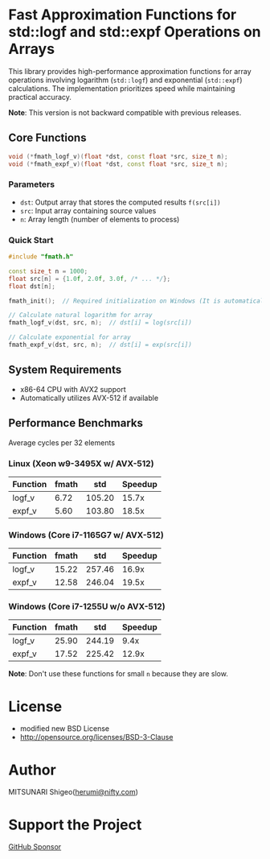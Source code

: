 # Fast Approximation Functions for std::logf and std::expf Operations on Arrays

This library provides high-performance approximation functions for array operations involving logarithm (`std::logf`) and exponential (`std::expf`) calculations.
The implementation prioritizes speed while maintaining practical accuracy.

**Note**: This version is not backward compatible with previous releases.

## Core Functions

```cpp
void (*fmath_logf_v)(float *dst, const float *src, size_t n);
void (*fmath_expf_v)(float *dst, const float *src, size_t n);
```

### Parameters
- `dst`: Output array that stores the computed results `f(src[i])`
- `src`: Input array containing source values
- `n`: Array length (number of elements to process)

### Quick Start

```cpp
#include "fmath.h"

const size_t n = 1000;
float src[n] = {1.0f, 2.0f, 3.0f, /* ... */};
float dst[n];

fmath_init();  // Required initialization on Windows (It is automatically called on Linux)

// Calculate natural logarithm for array
fmath_logf_v(dst, src, n);  // dst[i] = log(src[i])

// Calculate exponential for array
fmath_expf_v(dst, src, n);  // dst[i] = exp(src[i])
```

## System Requirements

- x86-64 CPU with AVX2 support
- Automatically utilizes AVX-512 if available

## Performance Benchmarks
Average cycles per 32 elements

### Linux (Xeon w9-3495X w/ AVX-512)

| Function | fmath | std    | Speedup |
|----------|-------|--------|---------|
| logf_v   | 6.72  | 105.20 | 15.7x   |
| expf_v   | 5.60  | 103.80 | 18.5x   |

### Windows (Core i7-1165G7 w/ AVX-512)

| Function | fmath | std    | Speedup |
|----------|-------|--------|---------|
| logf_v   | 15.22 | 257.46 | 16.9x   |
| expf_v   | 12.58 | 246.04 | 19.5x   |

### Windows (Core  i7-1255U w/o AVX-512)

| Function | fmath | std    | Speedup |
|----------|-------|--------|---------|
| logf_v   | 25.90 | 244.19 |  9.4x   |
| expf_v   | 17.52 | 225.42 | 12.9x   |

**Note**: Don't use these functions for small `n` because they are slow.

# License

- modified new BSD License
- http://opensource.org/licenses/BSD-3-Clause

# Author

MITSUNARI Shigeo(herumi@nifty.com)

# Support the Project
[GitHub Sponsor](https://github.com/sponsors/herumi)
